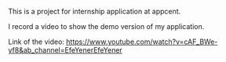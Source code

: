 This is a project for internship application at appcent.

I record a video to show the demo version of my application.

Link of the video: https://www.youtube.com/watch?v=cAF_BWe-yf8&ab_channel=EfeYenerEfeYener
